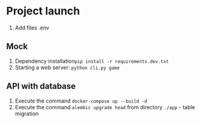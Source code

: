 

# Project launch

1. Add files .env

## Mock
1. Dependency installation`pip install -r requirements.dev.txt`
2. Starting a web server: `python cli.py game`
## API with database 
1. Execute the command `docker-compose up --build -d` 
2. Execute the command `alembic upgrade head` from directory `./app` - table migration
